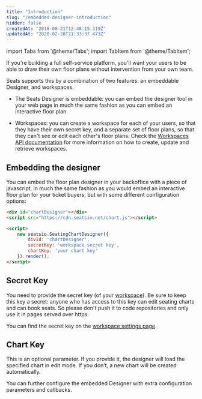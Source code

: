 ```yaml
---
title: "Introduction"
slug: "/embedded-designer-introduction"
hidden: false
createdAt: "2018-08-21T12:48:15.319Z"
updatedAt: "2020-02-28T21:33:37.473Z"
---
```


import Tabs from '@theme/Tabs';
import TabItem from '@theme/TabItem';

If you're building a full self-service platform, you'll want your users to be able to draw their own floor plans without intervention from your own team.

Seats supports this by a combination of two features: an embeddable Designer, and workspaces.   

* The Seats Designer is embeddable: you can embed the designer tool in your web page in much the same fashion as you can embed an interactive floor plan. 

* Workspaces: you can create a workspace for each of your users, so that they have their own secret key, and a separate set of floor plans, so that they can't see or edit each other's floor plans. 
Check the [Workspaces API documentation](api-workspaces) for more information on how to create, update and retrieve workspaces. 

## Embedding the designer

You can embed the floor plan designer in your backoffice with a piece of javascript, in much the same fashion as you would embed an interactive floor plan for your ticket buyers, but with some different configuration options:

```html
<div id="chartDesigner"></div>
<script src="https://cdn.seatsio.net/chart.js"></script>

<script>
    new seatsio.SeatingChartDesigner({
        divId: 'chartDesigner',
        secretKey: 'workspace secret key',
        chartKey: 'your chart key'
    }).render();
</script>
```

## Secret Key
You need to provide the secret key (of your [workspace](api-workspaces)). Be sure to keep this key a secret: anyone who has access to this key can edit seating charts and can book seats. So please don't push it to code repositories and only use it in pages served over https.

You can find the secret key on the [workspace settings page](https://app.seats.io/workspace-settings).   

## Chart Key
This is an optional parameter. If you provide it, the designer will load the specified chart in edit mode. If you don’t, a new chart will be created automatically.

You can further configure the embedded Designer with extra configuration parameters and callbacks.
